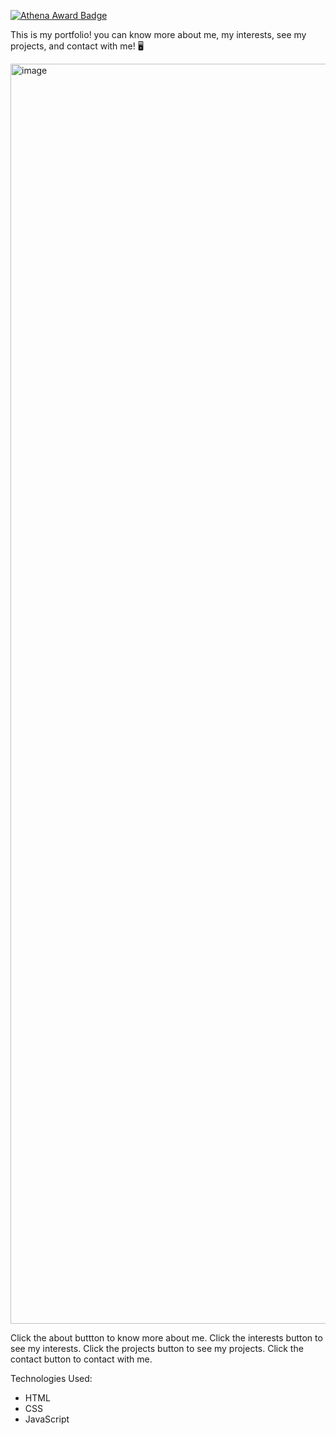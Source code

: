 [![Athena Award Badge](https://img.shields.io/endpoint?url=https%3A%2F%2Faward.athena.hackclub.com%2Fapi%2Fbadge)](https://award.athena.hackclub.com?utm_source=readme)

This is my portfolio! you can know more about me, my interests, see my projects, and contact with me! 🖥️

<img width="3840" height="2016" alt="image" src="https://github.com/user-attachments/assets/3e9219b3-5cb5-4df9-8e9b-4e9646e4797d" />

Click the about buttton to know more about me.
Click the interests button to see my interests.
Click the projects button to see my projects.
Click the contact button to contact with me.

Technologies Used:
- HTML
- CSS
- JavaScript 
